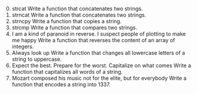0. strcat
     Write a function that concatenates two strings.
1. strncat
     Write a function that concatenates two strings.
2. strncpy
     Write a function that copies a string.
3. strcmp
     Write a function that compares two strings.
4. I am a kind of paranoid in reverse. I suspect people of plotting to make me happy
     Write a function that reverses the content of an array of integers.
5. Always look up
    Write a function that changes all lowercase letters of a string to uppercase.
6. Expect the best. Prepare for the worst. Capitalize on what comes
   Write a function that capitalizes all words of a string.
7. Mozart composed his music not for the elite, but for everybody
    Write a function that encodes a string into 1337.

